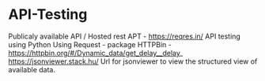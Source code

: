 # API-Testing
Publicaly available API / Hosted rest APT - https://reqres.in/ 
API testing using Python
Using Request - package
HTTPBin - https://httpbin.org/#/Dynamic_data/get_delay__delay_
https://jsonviewer.stack.hu/ Url for jsonviewer to view the structured view of available data.
